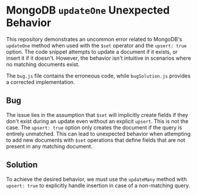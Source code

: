 # MongoDB `updateOne` Unexpected Behavior

This repository demonstrates an uncommon error related to MongoDB's `updateOne` method when used with the `$set` operator and the `upsert: true` option.  The code snippet attempts to update a document if it exists, or insert it if it doesn't. However, the behavior isn't intuitive in scenarios where no matching documents exist.

The `bug.js` file contains the erroneous code, while `bugSolution.js` provides a corrected implementation.

## Bug
The issue lies in the assumption that `$set` will implicitly create fields if they don't exist during an update even without an explicit `upsert`. This is not the case. The `upsert: true` option only creates the document if the query is entirely unmatched. This can lead to unexpected behavior when attempting to add new documents with `$set` operations that define fields that are not present in any matching document.

## Solution
To achieve the desired behavior, we must use the `updateMany` method with `upsert: true` to explicitly handle insertion in case of a non-matching query.